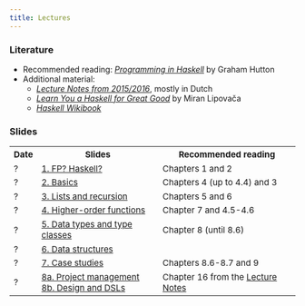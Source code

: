 ```yaml
---
title: Lectures
---
```


### Literature

* Recommended reading: [*Programming in Haskell*](http://www.cs.nott.ac.uk/~pszgmh/pih.html) by Graham Hutton
* Additional material:
    - [*Lecture Notes from 2015/2016*](http://www.cs.uu.nl/people/jur/FP-elec.pdf), mostly in Dutch
    - [*Learn You a Haskell for Great Good*](http://learnyouahaskell.com/) by Miran Lipovača
    - [*Haskell Wikibook*](https://en.wikibooks.org/wiki/Haskell)

### Slides

<table class="table table-stripped" style="font-size: 15px;">
<tr>
<th>Date</th>
<th>Slides</th>
<th>Recommended reading</th>
</tr>
<tr>
<td>?</td>
<td><a href="slides/fp-01-intro.pdf">1. FP? Haskell?</a></td>
<td>Chapters 1 and 2</td>
</tr>
<tr>
<td>?</td>
<td><a href="slides/fp-02-basics.pdf">2. Basics</a></td>
<td>Chapters 4 (up to 4.4) and 3</td>
</tr>
<tr>
<td>?</td>
<td><a href="slides/fp-03-lists.pdf">3. Lists and recursion</a></td>
<td>Chapters 5 and 6</td>
</tr>
<tr>
<td>?</td>
<td><a href="slides/fp-04-h-o-functions.pdf">4. Higher-order functions</a></td>
<td>Chapter 7 and 4.5-4.6</td>
</tr>
<tr>
<td>?</td>
<td><a href="slides/fp-05-data-classes.pdf">5. Data types and type classes</a></td>
<td>Chapter 8 (until 8.6)</td>
</tr>
<tr>
<td>?</td>
<td><a href="slides/fp-06-data-structures.pdf">6. Data structures</a></td>
<td></td>
</tr>
<tr>
<td>?</td>
<td><a href="slides/fp-07-case-studies.pdf">7. Case studies</a></td>
<td>Chapters 8.6-8.7 and 9</td>
</tr>
<tr>
<td>?</td>
<td><a href="slides/fp-08a-project.pdf">8a. Project management</a>
<br><a href="slides/fp-08b-design.pdf">8b. Design and DSLs</a></td>
<td>Chapter 16 from the <a href="http://www.staff.science.uu.nl/~hage0101/FP-elec.pdf">Lecture Notes</a></td>
</tr>
</table>